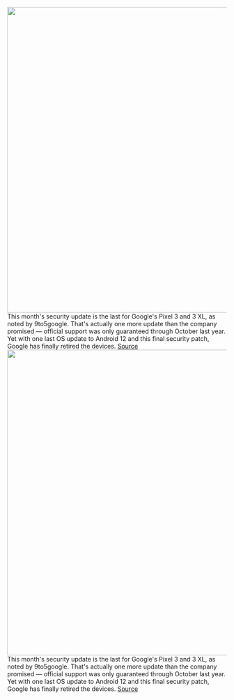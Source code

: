 <img src='https://cdn.vox-cdn.com/thumbor/NdH0U4Z2bPj8d9qBUGfuocLUTBg=/0x0:2040x1360/1200x800/filters:focal(857x517:1183x843)/cdn.vox-cdn.com/uploads/chorus_image/image/70485453/jbareham_181010_2989_0349.0.jpg' width='700px' /><br/>
This month's security update is the last for Google's Pixel 3 and 3 XL, as noted by 9to5google. That's actually one more update than the company promised — official support was only guaranteed through October last year. Yet with one last OS update to Android 12 and this final security patch, Google has finally retired the devices.
<a href='https://www.theverge.com/2022/2/8/22922492/google-pixel-3-xl-february-security-update-support'> Source <a/><img src='https://cdn.vox-cdn.com/thumbor/NdH0U4Z2bPj8d9qBUGfuocLUTBg=/0x0:2040x1360/1200x800/filters:focal(857x517:1183x843)/cdn.vox-cdn.com/uploads/chorus_image/image/70485453/jbareham_181010_2989_0349.0.jpg' width='700px' /><br/>
This month's security update is the last for Google's Pixel 3 and 3 XL, as noted by 9to5google. That's actually one more update than the company promised — official support was only guaranteed through October last year. Yet with one last OS update to Android 12 and this final security patch, Google has finally retired the devices.
<a href='https://www.theverge.com/2022/2/8/22922492/google-pixel-3-xl-february-security-update-support'> Source <a/>